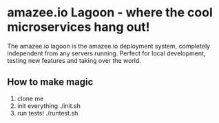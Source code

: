 # amazee.io Lagoon - where the cool microservices hang out!

The amazee.io lagoon is the amazee.io deployment system, completely independent from any servers running. Perfect for local development, testing new features and taking over the world.

## How to make magic

1. clone me
2. init everything
		./init.sh
3. run tests!
		./runtest.sh